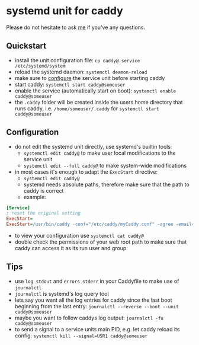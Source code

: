 # systemd unit for caddy

Please do not hesitate to ask [me](mailto:klingt.net+caddy@gmail.com) if you've any questions.

## Quickstart

- install the unit configuration file: `cp caddy@.service /etc/systemd/system`
- reload the systemd daemon: `systemctl deamon-reload`
- make sure to [configure](#configuration) the service unit before starting caddy
- start caddy: `systemctl start caddy@someuser`
- enable the service (automatically start on boot): `systemctl enable caddy@someuser`
- the `.caddy` folder will be created inside the users home directory that runs caddy, i.e. `/home/someuser/.caddy` for `systemctl start caddy@someuser`

## Configuration

- do not edit the systemd unit directly, use systemd's builtin tools:
    - `systemctl edit caddy@` to make user local modifications to the service unit
    - `systemctl edit --full caddy@` to make system-wide modifications
- in most cases it's enough to adapt the `ExecStart` directive:
    - `systemctl edit caddy@`
    - systemd needs absolute paths, therefore make sure that the path to caddy is correct
    - example:

```ini
[Service]
; reset the original setting
ExecStart=
ExecStart=/usr/bin/caddy -conf="/etc/caddy/myCaddy.conf" -agree -email="my@mail.address"
```

- to view your configuration use `systemctl cat caddy@`
- double check the permissions of your web root path to make sure that caddy can access it as its run user and group

## Tips

- use `log stdout` and `errors stderr` in your Caddyfile to make use of `journalctl`
- `journalctl` is systemd's log query tool
- lets say you want all the log entries for caddy since the last boot beginning from the last entry: `journalctl --reverse --boot --unit caddy@someuser`
- maybe you want to follow caddys log output: `journalctl -fu caddy@someuser`
- to send a signal to a service units main PID, e.g. let caddy reload its config: `systemctl kill --signal=USR1 caddy@someuser`

